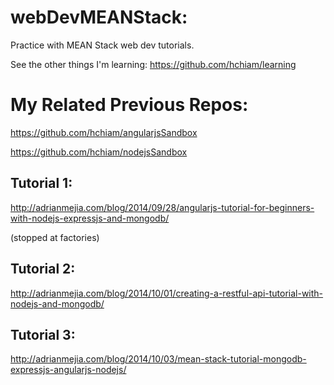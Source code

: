 # webDevMEANStack:

Practice with MEAN Stack web dev tutorials.

See the other things I'm learning: https://github.com/hchiam/learning

# My Related Previous Repos:

https://github.com/hchiam/angularjsSandbox

https://github.com/hchiam/nodejsSandbox

## Tutorial 1:

http://adrianmejia.com/blog/2014/09/28/angularjs-tutorial-for-beginners-with-nodejs-expressjs-and-mongodb/

(stopped at factories)

## Tutorial 2:

http://adrianmejia.com/blog/2014/10/01/creating-a-restful-api-tutorial-with-nodejs-and-mongodb/

## Tutorial 3:

http://adrianmejia.com/blog/2014/10/03/mean-stack-tutorial-mongodb-expressjs-angularjs-nodejs/

